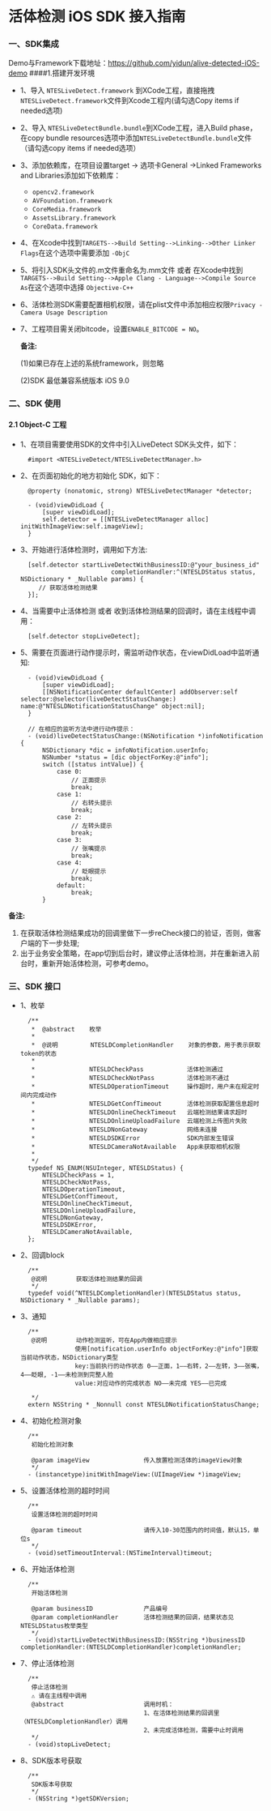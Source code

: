 活体检测 iOS SDK 接入指南
===
### 一、SDK集成
Demo与Framework下载地址：https://github.com/yidun/alive-detected-iOS-demo
####1.搭建开发环境
* 1、导入 `NTESLiveDetect.framework` 到XCode工程，直接拖拽`NTESLiveDetect.framework`文件到Xcode工程内(请勾选Copy items if needed选项)
* 2、导入 `NTESLiveDetectBundle.bundle`到XCode工程，进入Build phase，在copy bundle resources选项中添加`NTESLiveDetectBundle.bundle`文件（请勾选copy items if needed选项）
* 3、添加依赖库，在项目设置target -> 选项卡General ->Linked Frameworks and Libraries添加如下依赖库： 
	* `opencv2.framework`
	* `AVFoundation.framework`
	* `CoreMedia.framework`
	* `AssetsLibrary.framework`
	* `CoreData.framework`
* 4、在Xcode中找到`TARGETS-->Build Setting-->Linking-->Other Linker Flags`在这个选项中需要添加 `-ObjC`
* 5、将引入SDK头文件的.m文件重命名为.mm文件 或者 在Xcode中找到`TARGETS-->Build Setting-->Apple Clang - Language-->Compile Source As`在这个选项中选择 `Objective-C++`
* 6、活体检测SDK需要配置相机权限，请在plist文件中添加相应权限`Privacy - Camera Usage Description`
* 7、工程项目需关闭bitcode，设置`ENABLE_BITCODE = NO`。
    
   __备注:__  
   
   (1)如果已存在上述的系统framework，则忽略
   
   (2)SDK 最低兼容系统版本 iOS 9.0
  
### 二、SDK 使用

#### 2.1 Object-C 工程

* 1、在项目需要使用SDK的文件中引入LiveDetect SDK头文件，如下：

		#import <NTESLiveDetect/NTESLiveDetectManager.h>
		
* 2、在页面初始化的地方初始化 SDK，如下：

		@property (nonatomic, strong) NTESLiveDetectManager *detector;

		- (void)viewDidLoad {
    		[super viewDidLoad];
    		self.detector = [[NTESLiveDetectManager alloc] initWithImageView:self.imageView];
		}
		
* 3、开始进行活体检测时，调用如下方法:

		
		[self.detector startLiveDetectWithBusinessID:@"your_business_id"
                               completionHandler:^(NTESLDStatus status, NSDictionary * _Nullable params) {
           // 获取活体检测结果                  
    	}];
    	
* 4、当需要中止活体检测 或者 收到活体检测结果的回调时，请在主线程中调用：

		[self.detector stopLiveDetect];
    	
* 5、需要在页面进行动作提示时，需监听动作状态，在viewDidLoad中监听通知:   
		
		- (void)viewDidLoad {
			[super viewDidLoad];
  			[[NSNotificationCenter defaultCenter] addObserver:self selector:@selector(liveDetectStatusChange:) name:@"NTESLDNotificationStatusChange" object:nil];
  		}
    	
    	// 在相应的监听方法中进行动作提示：
    	- (void)liveDetectStatusChange:(NSNotification *)infoNotification {
	    	NSDictionary *dic = infoNotification.userInfo;
	    	NSNumber *status = [dic objectForKey:@"info"];
	    	switch ([status intValue]) {
	    		case 0:
	    			// 正面提示
	    			break;
	    		case 1:
	    			// 右转头提示
	    			break;
	    		case 2:
	    			// 左转头提示
	    			break;
	    		case 3:
	    			// 张嘴提示
	    			break;
	    		case 4:
	    			// 眨眼提示
	    			break;
	    		default:
		    		break;
	    	}
		
 __备注:__  
 1. 在获取活体检测结果成功的回调里做下一步reCheck接口的验证，否则，做客户端的下一步处理;
 2. 出于业务安全策略，在app切到后台时，建议停止活体检测，并在重新进入前台时，重新开始活体检测，可参考demo。


### 三、SDK 接口

* 1、枚举
		
		/**
		 *  @abstract    枚举
		 *
		 *  @说明         NTESLDCompletionHandler    对象的参数，用于表示获取token的状态
		 *
		 *               NTESLDCheckPass            活体检测通过
		 *               NTESLDCheckNotPass         活体检测不通过
		 *               NTESLDOperationTimeout     操作超时，用户未在规定时间内完成动作
		 *               NTESLDGetConfTimeout       活体检测获取配置信息超时
		 *               NTESLDOnlineCheckTimeout   云端检测结果请求超时
		 *               NTESLDOnlineUploadFailure  云端检测上传图片失败
		 *               NTESLDNonGateway           网络未连接
		 *               NTESLDSDKError             SDK内部发生错误
		 *               NTESLDCameraNotAvailable   App未获取相机权限
		 *
		 */
		typedef NS_ENUM(NSUInteger, NTESLDStatus) {
		    NTESLDCheckPass = 1,
		    NTESLDCheckNotPass,
		    NTESLDOperationTimeout,
		    NTESLDGetConfTimeout,
		    NTESLDOnlineCheckTimeout,
		    NTESLDOnlineUploadFailure,
		    NTESLDNonGateway,
		    NTESLDSDKError,
		    NTESLDCameraNotAvailable,
		};

* 2、回调block
	
		/**
		 @说明        获取活体检测结果的回调
		 */
		typedef void(^NTESLDCompletionHandler)(NTESLDStatus status, NSDictionary * _Nullable params);

* 3、通知		

		/**
		 @说明        动作检测监听，可在App内做相应提示
		             使用[notification.userInfo objectForKey:@"info"]获取当前动作状态，NSDictionary类型
		             key:当前执行的动作状态 0——正面，1——右转，2——左转，3——张嘴，4——眨眼, -1——未检测到完整人脸
		             value:对应动作的完成状态 NO——未完成 YES——已完成
		 
		 */
		extern NSString * _Nonnull const NTESLDNotificationStatusChange;
		
* 4、初始化检测对象

		/**
		 初始化检测对象
		 
		 @param imageView               传入放置检测活体的imageView对象
		 */
		- (instancetype)initWithImageView:(UIImageView *)imageView;

* 5、设置活体检测的超时时间

		/**
		 设置活体检测的超时时间
		 
		 @param timeout                 请传入10-30范围内的时间值，默认15，单位s
		 */
		- (void)setTimeoutInterval:(NSTimeInterval)timeout;

* 6、开始活体检测

		/**
		 开始活体检测
		 
		 @param businessID              产品编号
		 @param completionHandler       活体检测结果的回调，结果状态见NTESLDStatus枚举类型
		 */
		- (void)startLiveDetectWithBusinessID:(NSString *)businessID completionHandler:(NTESLDCompletionHandler)completionHandler;

* 7、停止活体检测

		/**
		 停止活体检测
		 ⚠️ 请在主线程中调用
		 @abstract                      调用时机：
		                                1、在活体检测结果的回调里（NTESLDCompletionHandler）调用
		                                2、未完成活体检测，需要中止时调用
		 */
		- (void)stopLiveDetect;
		
* 8、SDK版本号获取

		/**
		 SDK版本号获取
		 */
		- (NSString *)getSDKVersion;
        
        

	
